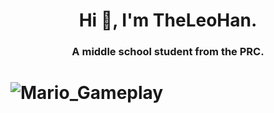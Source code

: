 <h1 align="center">Hi 👋, I'm TheLeoHan.</h1>
<h3 align="center">A middle school student from the PRC.</h3>

# ![Mario_Gameplay](https://github.com/erbanku/erbanku/assets/79493862/56f4be91-dcd4-4700-838d-5545ccdbf859)
